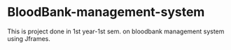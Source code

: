 # BloodBank-management-system
This is project done in 1st year-1st sem. on bloodbank management system using Jframes.
